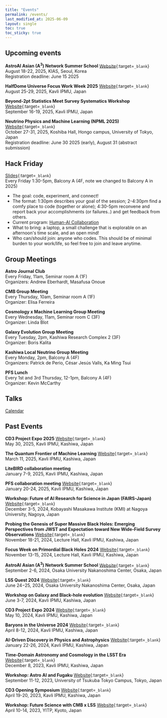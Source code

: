 ```yaml
---
title: "Events"
permalink: /events/
last_modified_at: 2025-06-09
layout: single
toc: true
toc_sticky: true
---
```


## Upcoming events

**AstroAI Asian (A<sup>3</sup>) Network Summer School** 
[Website](/a3n/){:target=`_blank`}\
August 18-22, 2025, KIAS, Seoul, Korea\
Registration deadline: June 15 2025

**HalfDome Universe Focus Work Week 2025**
[Website](/halfdome2025/){:target=`_blank`}\
August 25-29, 2025, Kavli IPMU, Japan

**Beyond-2pt Statistics Meet Survey Systematics Workshop** 
[Website](https://indico.ipmu.jp/event/460/){:target=`_blank`}\
September 16-19, 2025, Kavli IPMU, Japan

**Neutrino Physics and Machine Learning (NPML 2025)** 
[Website](https://indico.ipmu.jp/event/462){:target=`_blank`}\
October 27-31, 2025, Koshiba Hall, Hongo campus, University of Tokyo, Japan\
Registration deadline: June 30 2025 (early), August 31 (abstract submission)

## Hack Friday 
[Slides](https://docs.google.com/presentation/d/1YlANbb1qp_nbp37aalpP6JGxunt3yQOsnf2GoU-9KMw/){:target=`_blank`}\
Every Friday 1:30-5pm, Balcony A (4F, note we changed to Balcony A in 2025)
* The goal: code, experiment, and connect!
* The format: 1:30pm describes your goal of the session; 2-4:30pm find a comfy place to code (together or alone); 4:30-5pm reconvene and report back your accomplishments (or failures..) and get feedback from others.
* Current program: [Human-AI Collaboration](https://cd3.ipmu.jp/hac)
* What to bring: a laptop, a small challenge that is explorable on an afternoon's time scale, and an open mind!
* Who can/should join: anyone who codes. This should be of minimal burden to your work/life, so feel free to join and leave anytime.

## Group Meetings

**Astro Journal Club**\
Every Friday, 11am, Seminar room A (1F) \
Organizers: Andrew Eberhardt, Masafusa Onoue

**CMB Group Meeting**\
Every Thursday, 10am, Seminar room A (1F) \
Organizer: Elisa Ferreira

**Cosmology x Machine Learning Group Meeting**\
Every Wednesday, 11am, Seminar room C (3F) \
Organizer: Linda Blot

**Galaxy Evolution Group Meeting**\
Every Tuesday, 2pm, Kashiwa Research Complex 2 (3F) \
Organizer: Boris Kalita

**Kashiwa Local Neutrino Group Meeting**\
Every Monday, 2pm, Balcony A (4F) \
Organizers: Patrick de Perio, César Jesús Valls, Ka Ming Tsui

**PFS Lunch**\
Every 1st and 3rd Thursday, 12-1pm, Balcony A (4F) \
Organizer: Kevin McCarthy

## Talks

[Calendar](https://research.ipmu.jp/seminar/?mode=seminar_coming)

## Past Events

**CD3 Project Expo 2025** [Website](/expo2025/){:target=`_blank`}\
May 30, 2025, Kavli IPMU, Kashiwa, Japan

**The Quantum Frontier of Machine Learning** 
[Website](/QFTxML/){:target=`_blank`}\
March 11, 2025, Kavli IPMU, Kashiwa, Japan

**LiteBIRD collaboration meeting** \
January 7-9, 2025, Kavli IPMU, Kashiwa, Japan

**PFS collaboration meeting**
[Website](https://indico.ipmu.jp/event/456/){:target=`_blank`}\
January 20-24, 2025, Kavli IPMU, Kashiwa, Japan

**Workshop: Future of AI Research for Science in Japan (FAIRS-Japan)**
[Website](https://indico.kmi.nagoya-u.ac.jp/event/9/){:target=`_blank`}\
December 3-5, 2024, Kobayashi Masakawa Institute (KMI) at Nagoya University, Nagoya, Japan

**Probing the Genesis of Super Massive Black Holes: Emerging Perspectives from JWST 
and Expectation toward New Wide-Field Survey Observations**
[Website](https://indico.ipmu.jp/event/440/overview){:target=`_blank`}\
November 18-21, 2024, Lecture Hall, Kavli IPMU, Kashiwa, Japan

**Focus Week on Primordial Black Holes 2024**
[Website](https://indico.ipmu.jp/event/439/overview){:target=`_blank`}\
November 13-15, 2024, Lecture Hall, Kavli IPMU, Kashiwa, Japan

**AstroAI Asian (A<sup>3</sup>) Network Summer School**
[Website](/a3n_Sep2024/){:target=`_blank`}\
September 2-6, 2024, Osaka University Nakanoshima Center, Osaka, Japan

**LSS Quest 2024**
[Website](https://sites.google.com/view/lss-workshop-2024){:target=`_blank`}\
June 24−25, 2024, Osaka University Nakanoshima Center, Osaka, Japan

**Workshop on Galaxy and Black-hole evolution**
[Website](https://galaxy-bh-evolution.ipmu.jp/){:target=`_blank`}\
June 3-7, 2024, Kavli IPMU, Kashiwa, Japan

**CD3 Project Expo 2024** [Website](/expo2024/){:target=`_blank`}\
May 10, 2024, Kavli IPMU, Kashiwa, Japan

**Baryons in the Universe 2024**
[Website](https://indico.ipmu.jp/event/429/){:target=`_blank`}\
April 8-12, 2024, Kavli IPMU, Kashiwa, Japan

**AI-Driven Discovery in Physics and Astrophysics** 
[Website](/ai4phys/){:target=`_blank`}\
January 22-26, 2024, Kavli IPMU, Kashiwa, Japan

**Time-Domain Astronomy and Cosmology in the LSST Era** 
[Website](/timedomainLSST/){:target=`_blank`}\
December 8, 2023, Kavli IPMU, Kashiwa, Japan 

**Workshop: Astro AI and Fugaku**
[Website](/fugakuAI/){:target=`_blank`}\
September 11-12, 2023, University of Tsukuba Tokyo Campus, Tokyo, Japan

**CD3 Opening Symposium** 
[Website](/opening/){:target=`_blank`}\
April 19-20, 2023, Kavli IPMU, Kashiwa, Japan

**Workshop: Future Science with CMB x LSS** 
[Website](https://www2.yukawa.kyoto-u.ac.jp/~cmb-lss/index.php){:target=`_blank`}\
April 10-14, 2023, YITP, Kyoto, Japan
